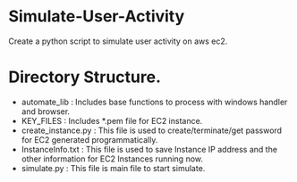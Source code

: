 # Simulate-User-Activity
Create a python script to simulate user activity on aws ec2.

# Directory Structure.

- automate_lib : Includes base functions to process with windows handler and browser.
- KEY_FILES : Includes *.pem file for EC2 instance.
- create_instance.py : This file is used to create/terminate/get password for EC2 generated programmatically.
- InstanceInfo.txt : This file is used to save Instance IP address and the other information for EC2 Instances running now.
- simulate.py : This file is main file to start simulate.

    
